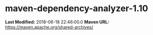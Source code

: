 # maven-dependency-analyzer-1.10

**Last Modified:** 2018-06-18 22:46:00.0
**Maven URL:** https://maven.apache.org/shared-archives/

